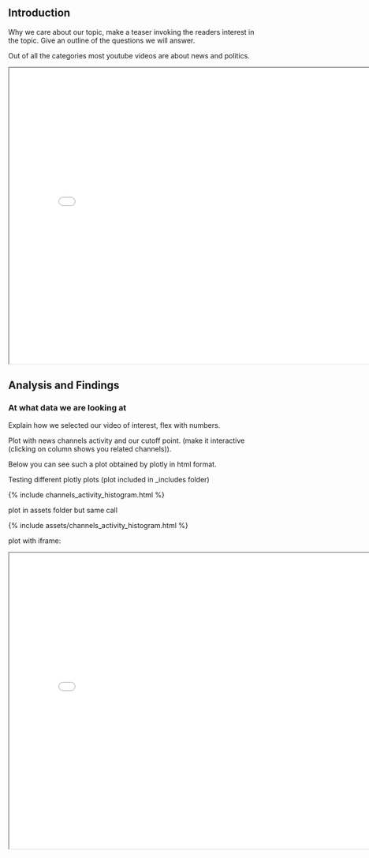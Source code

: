 
## Introduction
Why we care about our topic, make a teaser invoking the readers interest in the topic. Give an outline of the questions we will answer.

Out of all the categories most youtube videos are about news and politics.
<iframe src="assets/plots/videos_by_cat.html" width="800" height="600"></iframe>


## Analysis and Findings

### At what data we are looking at

Explain how we selected our video of interest, flex with numbers. 

Plot with news channels activity and our cutoff point. (make it interactive (clicking on column shows you related channels)).

Below you can see such a plot obtained by plotly in html format. 

Testing different plotly plots (plot included in _includes folder)

{% include channels_activity_histogram.html %}

plot in assets folder but same call

{% include assets/channels_activity_histogram.html %}

plot with iframe:

<iframe src="assets/plots/channels_activity_histogram.html" width="800" height="600"></iframe>



